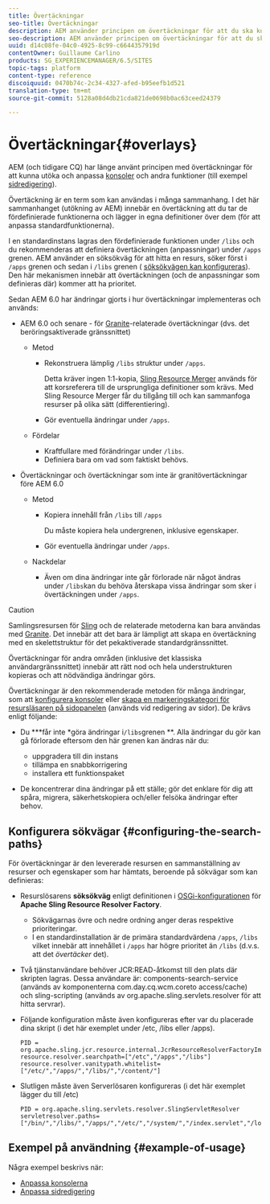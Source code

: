 ```yaml
---
title: Övertäckningar
seo-title: Övertäckningar
description: AEM använder principen om övertäckningar för att du ska kunna utöka och anpassa konsoler och andra funktioner
seo-description: AEM använder principen om övertäckningar för att du ska kunna utöka och anpassa konsoler och andra funktioner
uuid: d14c08fe-04c0-4925-8c99-c6644357919d
contentOwner: Guillaume Carlino
products: SG_EXPERIENCEMANAGER/6.5/SITES
topic-tags: platform
content-type: reference
discoiquuid: 0470b74c-2c34-4327-afed-b95eefb1d521
translation-type: tm+mt
source-git-commit: 5128a08d4db21cda821de0698b0ac63ceed24379

---
```



# Övertäckningar{#overlays}

AEM (och tidigare CQ) har länge använt principen med övertäckningar för att kunna utöka och anpassa [konsoler](/help/sites-developing/customizing-consoles-touch.md) och andra funktioner (till exempel [sidredigering](/help/sites-developing/customizing-page-authoring-touch.md)).

Övertäckning är en term som kan användas i många sammanhang. I det här sammanhanget (utökning av AEM) innebär en övertäckning att du tar de fördefinierade funktionerna och lägger in egna definitioner över dem (för att anpassa standardfunktionerna).

I en standardinstans lagras den fördefinierade funktionen under `/libs` och du rekommenderas att definiera övertäckningen (anpassningar) under `/apps` grenen. AEM använder en söksökväg för att hitta en resurs, söker först i `/apps` grenen och sedan i `/libs` grenen ( [söksökvägen kan konfigureras](#configuring-the-search-paths)). Den här mekanismen innebär att övertäckningen (och de anpassningar som definieras där) kommer att ha prioritet.

Sedan AEM 6.0 har ändringar gjorts i hur övertäckningar implementeras och används:

* AEM 6.0 och senare - för [Granite](https://helpx.adobe.com/experience-manager/6-5/sites/developing/using/reference-materials/granite-ui/api/index.html)-relaterade övertäckningar (dvs. det beröringsaktiverade gränssnittet)

   * Metod

      * Rekonstruera lämplig `/libs` struktur under `/apps`.

         Detta kräver ingen 1:1-kopia, [Sling Resource Merger](/help/sites-developing/sling-resource-merger.md) används för att korsreferera till de ursprungliga definitioner som krävs. Med Sling Resource Merger får du tillgång till och kan sammanfoga resurser på olika sätt (differentiering).

      * Gör eventuella ändringar under `/apps`.
   * Fördelar

      * Kraftfullare med förändringar under `/libs`.
      * Definiera bara om vad som faktiskt behövs.


* Övertäckningar och övertäckningar som inte är granitövertäckningar före AEM 6.0

   * Metod

      * Kopiera innehåll från `/libs` till `/apps`

         Du måste kopiera hela undergrenen, inklusive egenskaper.

      * Gör eventuella ändringar under `/apps`.
   * Nackdelar

      * Även om dina ändringar inte går förlorade när något ändras under `/libs`kan du behöva återskapa vissa ändringar som sker i övertäckningen under `/apps`.


>[!CAUTION]
>
>Samlingsresursen för [Sling](/help/sites-developing/sling-resource-merger.md) och de relaterade metoderna kan bara användas med [Granite](https://helpx.adobe.com/experience-manager/6-5/sites/developing/using/reference-materials/granite-ui/api/index.html). Det innebär att det bara är lämpligt att skapa en övertäckning med en skelettstruktur för det pekaktiverade standardgränssnittet.
>
>Övertäckningar för andra områden (inklusive det klassiska användargränssnittet) innebär att rätt nod och hela understrukturen kopieras och att nödvändiga ändringar görs.

Övertäckningar är den rekommenderade metoden för många ändringar, som att [konfigurera konsoler](/help/sites-developing/customizing-consoles-touch.md#create-a-custom-console) eller [skapa en markeringskategori för resursläsaren på sidopanelen](/help/sites-developing/customizing-page-authoring-touch.md#add-new-selection-category-to-asset-browser) (används vid redigering av sidor). De krävs enligt följande:

* Du ***får inte *göra ändringar i`/libs`grenen **. Alla ändringar du gör kan gå förlorade eftersom den här grenen kan ändras när du:

   * uppgradera till din instans
   * tillämpa en snabbkorrigering
   * installera ett funktionspaket

* De koncentrerar dina ändringar på ett ställe; gör det enklare för dig att spåra, migrera, säkerhetskopiera och/eller felsöka ändringar efter behov.

## Konfigurera sökvägar {#configuring-the-search-paths}

För övertäckningar är den levererade resursen en sammanställning av resurser och egenskaper som har hämtats, beroende på sökvägar som kan definieras:

* Resurslösarens **söksökväg** enligt definitionen i [OSGi-konfigurationen](/help/sites-deploying/configuring-osgi.md) för **Apache Sling Resource Resolver Factory**.

   * Sökvägarnas övre och nedre ordning anger deras respektive prioriteringar.
   * I en standardinstallation är de primära standardvärdena `/apps`, `/libs` vilket innebär att innehållet i `/apps` har högre prioritet än `/libs` (d.v.s. att det *övertäcker* det).

* Två tjänstanvändare behöver JCR:READ-åtkomst till den plats där skripten lagras. Dessa användare är: components-search-service (används av komponenterna com.day.cq.wcm.coreto access/cache) och sling-scripting (används av org.apache.sling.servlets.resolver för att hitta servrar).
* Följande konfiguration måste även konfigureras efter var du placerade dina skript (i det här exemplet under /etc, /libs eller /apps).

   ```
   PID = org.apache.sling.jcr.resource.internal.JcrResourceResolverFactoryImpl
   resource.resolver.searchpath=["/etc","/apps","/libs"]
   resource.resolver.vanitypath.whitelist=["/etc/","/apps/","/libs/","/content/"]
   ```

* Slutligen måste även Serverlösaren konfigureras (i det här exemplet lägger du till /etc)

   ```
   PID = org.apache.sling.servlets.resolver.SlingServletResolver
   servletresolver.paths=["/bin/","/libs/","/apps/","/etc/","/system/","/index.servlet","/login.servlet","/services/"]
   ```

## Exempel på användning {#example-of-usage}

Några exempel beskrivs när:

* [Anpassa konsolerna](/help/sites-developing/customizing-consoles-touch.md)
* [Anpassa sidredigering](/help/sites-developing/customizing-page-authoring-touch.md)

